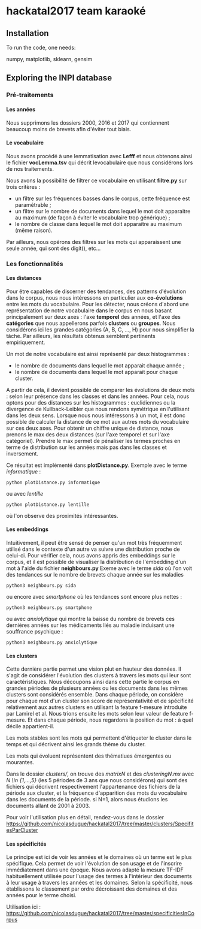 # hackatal2017 team karaoké

## Installation

To run the code, one needs:

numpy, matplotlib, sklearn, gensim


## Exploring the INPI database

### Pré-traitements 

#### Les années 

Nous supprimons les dossiers 2000, 2016 et 2017 qui contiennent beaucoup moins de brevets afin d'éviter tout biais.

#### Le vocabulaire

Nous avons procédé à une lemmatisation avec **Lefff** et nous obtenons ainsi le fichier **vocLemma.tsv**
qui décrit levocabulaire que nous considérons lors de nos traitements.

Nous avons la possibilité de filtrer ce vocabulaire en utilisant **filtre.py** sur trois critères :
- un filtre sur les fréquences basses dans le corpus, cette fréquence est paramétrable ;
- un filtre sur le nombre de documents dans lequel le mot doit apparaitre au maximum (de façon à éviter le vocabulaire trop générique) ;
- le nombre de classe dans lequel le mot doit apparaitre au maximum (même raison).

Par ailleurs, nous opérons des filtres sur les mots qui apparaissent une seule année, qui sont des digit(), etc...


### Les fonctionnalités

#### Les distances

Pour être capables de discerner des tendances, des patterns d'évolution dans le corpus, nous nous intéressons en particulier aux **co-évolutions** entre les mots du vocabulaire. Pour les détecter, nous créons d'abord une représentation de notre vocabulaire dans le corpus en nous basant principalement sur deux axes : l'axe **temporel** des années, et l'axe des **catégories** que nous appellerons parfois **clusters** ou **groupes**. Nous considérons ici les grandes catégories (A, B, C, ..., H) pour nous simplifier la tâche. Par ailleurs, les résultats obtenus semblent pertinents empiriquement.

Un mot de notre vocabulaire est ainsi représenté par deux histogrammes :
- le nombre de documents dans lequel le mot apparait chaque année ;
- le nombre de documents dans lequel le mot apparait pour chaque cluster.

A partir de cela, il devient possible de comparer les évolutions de deux mots : selon leur présence dans les classes et dans les années.
Pour cela, nous optons pour des distances sur les histogrammes : euclidiennes ou la divergence de Kullback-Leibler que nous rendons symétrique en l'utilisant dans les deux sens.
Lorsque nous nous intéressons à un mot, il est donc possible de calculer la distance de ce mot aux autres mots du vocabulaire sur ces deux axes. Pour obtenir un chiffre unique de distance, nous prenons le max des deux distances (sur l'axe temporel et sur l'axe catégoriel). Prendre le max permet de pénaliser les termes proches en terme de distribution sur les années mais pas dans les classes et inversement.

Ce résultat est implémenté dans **plotDistance.py**. 
Exemple avec le terme *informatique* :
```
python plotDistance.py informatique
```
ou avec *lentille*
```
python plotDistance.py lentille
```
où l'on observe des proximités intéressantes.
  
#### Les embeddings

Intuitivement, il peut être sensé de penser qu'un mot très fréquemment utilisé dans le contexte d'un autre va suivre une distribution proche de celui-ci.
Pour vérifier cela, nous avons appris des embeddings sur le corpus, et il est possible de visualiser la distribution de l'embedding d'un mot à l'aide du fichier **neighbours.py**
Exeme avec le terme *sida* où l'on voit des tendances sur le nombre de brevets chaque année sur les maladies
```
python3 neighbours.py sida
```
ou encore avec *smartphone* où les tendances sont encore plus nettes :
```
python3 neighbours.py smartphone
```
ou avec *anxiolytique* qui montre la baisse du nombre de brevets ces dernières années sur les médicaments liés au maladie induisant une souffrance psychique :
```
python3 neighbours.py anxiolytique
```

#### Les clusters

Cette dernière partie permet une vision plut en hauteur des données. Il s'agit de considérer l'évolution des clusters à travers les mots qui leur sont caractéristiques.
Nous découpons ainsi dans cette partie le corpus en grandes périodes de plusieurs années ou les documents dans les mêmes clusters sont considérés ensemble. Dans chaque période, on considère pour chaque mot d'un cluster son score de représentativité et de spécificité relativement aux autres clusters en utilisant la feature f-mesure introduite par Lamirel et al.
Nous trions ensuite les mots selon leur valeur de feature f-mesure. Et dans chaque période, nous regardons la position du mot : à quel décile appartient-il. 

Les mots stables sont les mots qui permettent d'étiqueter le cluster dans le temps et qui décrivent ainsi les grands thème du cluster.

Les mots qui évoluent représentent des thématiues émergentes ou mourantes.

Dans le dossier *clusters/*, on trouve des *matrixN* et des *clusteringN.mx* avec *N \in {1,...,5}* (les 5 périodes de 3 ans que nous considérons) qui sont des fichiers qui décrivent respectivement l'appartenance des fichiers de la période aux cluster, et la fréquence d'apparition des mots du vocabulaire dans les documents de la période.
si N=1, alors nous étudions les documents allant de 2001 à 2003.

Pour voir l'utilisation plus en détail, rendez-vous dans le dossier
https://github.com/nicolasdugue/hackatal2017/tree/master/clusters/SpecifitesParCluster

#### Les spécificités

Le principe est ici de voir les années et le domaines où un terme est le plus spécifique. Cela permet de voir l'évolution de son usage et de l'inscrire immédiatement dans une époque.
Nous avons adapté la mesure TF-IDF habituellement utilisée pour l'usage des termes à l'intérieur des documents à leur usage à travers les années et les domaines.
Selon la spécificité, nous établissons le classement par ordre décroissant des domaines et des années pour le terme choisi.

Utilisation ici : https://github.com/nicolasdugue/hackatal2017/tree/master/specificitiesInCorpus
